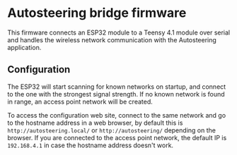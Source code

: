 # Autosteering bridge firmware

This firmware connects an ESP32 module to a Teensy 4.1 module over serial and handles the wireless network communication with the Autosteering application.

## Configuration

The ESP32 will start scanning for known networks on startup, and connect to the one with the strongest signal strength. If no known network is found in range, an access point network will be created.

To access the configuration web site, connect to the same network and go to the hostname address in a web browser, by default this is `http://autosteering.local/` or `http://autosteering/` depending on the browser. If you are connected to the access point network, the default IP is `192.168.4.1` in case the hostname address doesn't work.
